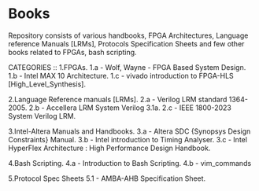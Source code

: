 # Books
Repository consists of various handbooks, FPGA Architectures, Language reference Manuals [LRMs], Protocols Specification Sheets and few other books related to FPGAs, bash scripting. 

CATEGORIES :: 
1.FPGAs.
  1.a - Wolf, Wayne - FPGA Based System Design.
  1.b - Intel MAX 10 Architecture.
  1.c - vivado introduction to FPGA-HLS [High_Level_Synthesis].

2.Language Reference manuals [LRMs].
  2.a - Verilog LRM standard 1364-2005.
  2.b - Accellera LRM System Verilog 3.1a.
  2.c - IEEE 1800-2023 System Verilog LRM.
  
3.Intel-Altera Manuals and Handbooks.
  3.a - Altera SDC {Synopsys Design Constraints} Manual.
  3.b - Intel introduction to Timing Analyser.
  3.c - Intel HyperFlex Architecture : High Performance Design Handbook.

4.Bash Scripting.
  4.a - Introduction to Bash Scripting.
  4.b - vim_commands

5.Protocol Spec Sheets
  5.1 - AMBA-AHB Specification Sheet.
